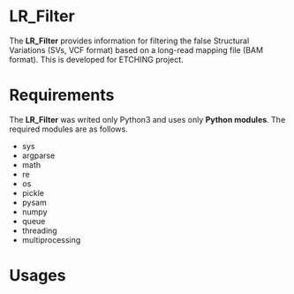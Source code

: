 # LR_Filter
The **LR_Filter** provides information for filtering the false Structural Variations (SVs, VCF format) based on a long-read mapping file (BAM format).
This is developed for ETCHING project.

# Requirements
The **LR_Filter** was writed only Python3 and uses only **Python modules**. The required modules are as follows.

* sys
* argparse
* math
* re
* os
* pickle
* pysam
* numpy
* queue
* threading
* multiprocessing
  
# Usages

